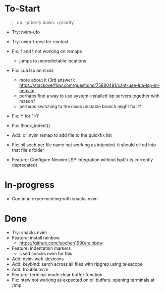 # To-Start
> up:   -priority
> down: +priority

- Try: nvim-ufo
- Try: nvim-treesitter-context

- Fix: f and t not working on remaps
    - jumps to unpredictable locations

- Fix: Lua lsp on nixos
    - more about it (3rd answer): https://stackoverflow.com/questions/75880481/cant-use-lua-lsp-in-neovim
    - perhaps find a way to use system-installed lsp servers together with mason?
    - perhaps switching to the nixos unstable branch might fix it?

- Fix: <leader>Y for "+Y
- Fix: Block_indent()

- Add: oil.nvim remap to add file to the quickfix list
- Fix: oil sech per file name not working as intended. it should oil cd into that file's folder
- Feature: Configure Neovim LSP integration without lsp0 (its currently deprecated)



# In-progress
- Continue experimenting with snacks.nvim



# Done
- Try: snacks.nvim
- Feature: install rainbow
    - https://github.com/luochen1990/rainbow
- Feature: indentation markers
    - Used snacks.nvim for this
- Add: nvim-web-devicons
- Add: keybind: serch across all files with ripgrep using telescope
- Add: trouble.nvim
- Feature: terminal mode clear buffer function
- Fix: htew not working as expected on oil buffers. opening terminals at /tmp


